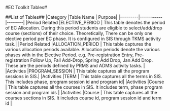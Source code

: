 #EC Toolkit Tables#

##List of Tables##
|Category |Table Name | Purpose|
|---------|-----------|--------|
|Period Related |ELECTIVE_PERIOD | This table denotes the period of EC Allocation. During this period students are eligible to select/add/drop course (sections) of their choice. Theoretically, There can be only one elective period per EC phase. It is configured in SIS through TKMS activity task.|
|Period Related |ALLOCATION_PERIOD | This table captures the various allocation periods available. Allocation periods denote the various phases with in the Elective Period. e.g. Pre-registration Entry, Pre-registration Follow Up, Fall Add-Drop, Spring Add Drop, Jan Add Drop. These are the periods defined by PRMS and ADMS activity tasks. |
|Activities |PROGRAM_SESSION | This table captures all the program sessions in SIS.|
|Activities |TERM | This table captures all the terms in SIS. This includes phase, program session id and program id|
|Activities |Course | This table captures all the courses in SIS. It includes term, phase program session and program ids |
|Activities |Course | This table captures all the courses sections in SIS. It includes course id, program session id and term id |